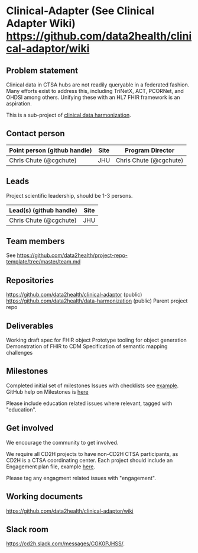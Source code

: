 
# Clinical-Adapter (See Clinical Adapter Wiki) https://github.com/data2health/clinical-adaptor/wiki

## Problem statement
Clinical data in CTSA hubs are not readily queryable in a federated fashion.  Many efforts exist to address this, including TriNetX, ACT, PCORNet, and OHDSI among others.  Unifying these with an HL7 FHIR framework is an aspiration. 

This is a sub-project of [clinical data harmonization](https://github.com/data2health/data-harmonization).


## Contact person

Point person (github handle) | Site | Program Director
----------|--------------|---------------
Chris Chute (@cgchute) | JHU | Chris Chute (@cgchute)

## Leads 

Project scientific leadership, should be 1-3 persons. 

Lead(s) (github handle) | Site
----------|--------------|
Chris Chute (@cgchute) | JHU 


## Team members 

See https://github.com/data2health/project-repo-template/tree/master/team.md

## Repositories
https://github.com/data2health/clinical-adaptor (public)
https://github.com/data2health/data-harmonization (public) Parent project repo

## Deliverables
Working draft spec for FHIR object
Prototype tooling for object generation
Demonstration of FHIR to CDM
Specification of semantic mapping challenges

## Milestones 
Completed initial set of milestones
Issues with checklists  see [example](https://github.com/data2health/project-repo-template/issues/2).
GitHub help on Milestones is [here](https://help.github.com/articles/creating-and-editing-milestones-for-issues-and-pull-requests/)

Please include education related issues where relevant, tagged with "education". 

## Get involved
We encourage the community to get involved. 

We require all CD2H projects to have non-CD2H CTSA participants, as CD2H is a CTSA coordinating center. Each project should include an Engagement plan file, example [here](https://github.com/data2health/project-repo-template/blob/master/engagement.md). 

Please tag any engagment related issues with "engagement".

## Working documents
https://github.com/data2health/clinical-adaptor/wiki

## Slack room
https://cd2h.slack.com/messages/CGK0PJHSS/.  
